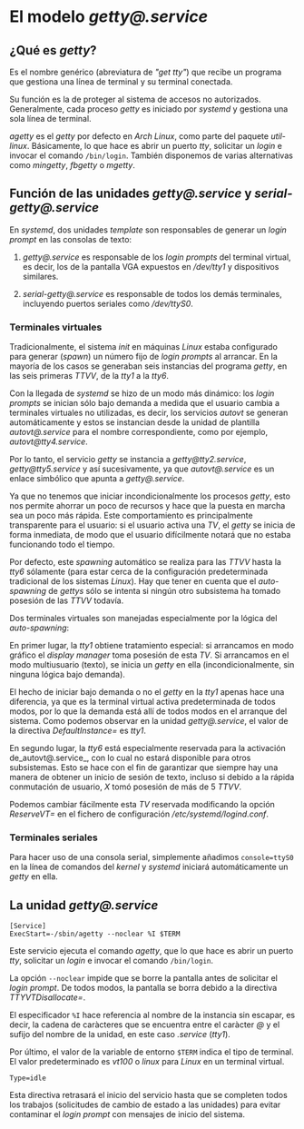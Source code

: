 
# El modelo _getty@.service_

## ¿Qué es _getty_?

Es el nombre genérico (abreviatura de _"get tty"_) que recibe un programa que gestiona una línea de terminal y su terminal conectada.

Su función es la de proteger al sistema de accesos no autorizados. Generalmente, cada proceso _getty_ es iniciado por _systemd_ y gestiona una sola línea de terminal.

_agetty_ es el _getty_ por defecto en _Arch Linux_, como parte del paquete _util-linux_. Básicamente, lo que hace es abrir un puerto _tty_, solicitar un _login_ e invocar el comando `/bin/login`. También disponemos de varias alternativas como _mingetty_, _fbgetty_ o _mgetty_.


## Función de las unidades _getty@.service_ y _serial-getty@.service_

En _systemd_, dos unidades _template_ son responsables de generar un _login prompt_ en las consolas de texto:

1. _getty@.service_ es responsable de los _login prompts_ del terminal virtual, es decir, los de la pantalla VGA expuestos en _/dev/tty1_ y dispositivos similares.

2. _serial-getty@.service_ es responsable de todos los demás terminales, incluyendo puertos seriales como _/dev/ttyS0_.


### Terminales virtuales

Tradicionalmente, el sistema _init_ en máquinas _Linux_ estaba configurado para generar (_spawn_) un número fijo de _login prompts_ al arrancar. En la mayoría de los casos se generaban seis instancias del programa _getty_, en las seis primeras _TTVV_, de la _tty1_ a la _tty6_.

Con la llegada de _systemd_ se hizo de un modo más dinámico: los _login prompts_ se inician sólo bajo demanda a medida que el usuario cambia a terminales virtuales no utilizadas, es decir, los servicios _autovt_ se generan automáticamente y estos se instancian desde la unidad de plantilla _autovt@.service_ para el nombre correspondiente, como por ejemplo, _autovt@tty4.service_.

Por lo tanto, el servicio _getty_ se instancia a _getty@tty2.service_, _getty@tty5.service_ y así sucesivamente, ya que _autovt@.service_ es un enlace simbólico que apunta a _getty@.service_.

Ya que no tenemos que iniciar incondicionalmente los procesos _getty_, esto nos permite ahorrar un poco de recursos y hace que la puesta en marcha sea un poco más rápida. Este comportamiento es principalmente transparente para el usuario: si el usuario activa una _TV_, el _getty_ se inicia de forma inmediata, de modo que el usuario difícilmente notará que no estaba funcionando todo el tiempo.

Por defecto, este _spawning_ automático se realiza para las _TTVV_ hasta la _tty6_ sólamente (para estar cerca de la configuración predeterminada tradicional de los sistemas _Linux_). Hay que tener en cuenta que el _auto-spawning_ de _gettys_ sólo se intenta si ningún otro subsistema ha tomado posesión de las _TTVV_ todavía.

Dos terminales virtuales son manejadas especialmente por la lógica del _auto-spawning_:

En primer lugar, la _tty1_ obtiene tratamiento especial: si arrancamos en modo gráfico el _display manager_ toma posesión de esta _TV_. Si arrancamos en el modo multiusuario (texto), se inicia un _getty_ en ella (incondicionalmente, sin ninguna lógica bajo demanda).

El hecho de iniciar bajo demanda o no el _getty_ en la _tty1_ apenas hace una diferencia, ya que es la terminal virtual activa predeterminada de todos modos, por lo que la demanda está allí de todos modos en el arranque del sistema. Como podemos observar en la unidad _getty@.service_, el valor de la directiva _DefaultInstance=_ es _tty1_.

En segundo lugar, la _tty6_ está especialmente reservada para la activación de_autovt@.service_, con lo cual no estará disponible para otros subsistemas. Esto se hace con el fin de garantizar que siempre hay una manera de obtener un inicio de sesión de texto, incluso si debido a la rápida conmutación de usuario, _X_ tomó posesión de más de 5 _TTVV_.

Podemos cambiar fácilmente esta _TV_ reservada modificando la opción _ReserveVT=_ en el fichero de configuración _/etc/systemd/logind.conf_.


### Terminales seriales

Para hacer uso de una consola serial, simplemente añadimos `console=ttyS0` en la línea de comandos del _kernel_ y _systemd_ iniciará automáticamente un _getty_ en ella.


## La unidad _getty@.service_

```
[Service]
ExecStart=-/sbin/agetty --noclear %I $TERM
```

Este servicio ejecuta el comando _agetty_, que lo que hace es abrir un puerto _tty_, solicitar un _login_ e invocar el comando `/bin/login`.

La opción `--noclear` impide que se borre la pantalla antes de solicitar el _login prompt_. De todos modos, la pantalla se borra debido a la directiva _TTYVTDisallocate=_.

El especificador `%I` hace referencia al nombre de la instancia sin escapar, es decir, la cadena de caràcteres que se encuentra entre el caràcter _@_ y el sufijo del nombre de la unidad, en este caso _.service_ (_tty1_).

Por último, el valor de la variable de entorno `$TERM` indica el tipo de terminal. El valor predeterminado es _vt100_ o _linux_ para _Linux_ en un terminal virtual.

```
Type=idle
```

Esta directiva retrasará el inicio del servicio hasta que se completen todos los trabajos (solicitudes de cambio de estado a las unidades) para evitar contaminar el _login prompt_ con mensajes de inicio del sistema.

